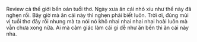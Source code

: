 Review cả thế giới bến oản tuổi thơ. Ngày xưa ăn cái nhỏ xíu như thế này đã nghẹn rồi. Bây giờ mà ăn cái này thì nghẹn phải biết luôn. Trời ơi, đúng mùi vị tuổi thơ đây rồi nhưng mà ta nói nó khô nhai nhai nhai nhai hoài luôn mà vẫn chưa xong nữa. Ai mà cảm giác làm cái gì dễ như ăn bến thì ăn cái này nha.